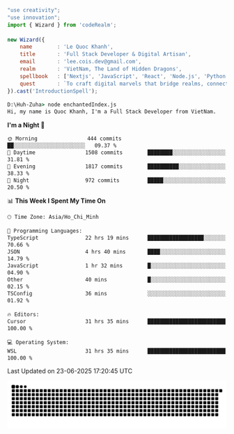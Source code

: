 <!--x axis divider-->

```js 
"use creativity";
"use innovation";
import { Wizard } from 'codeRealm';

new Wizard({
    name        : 'Le Quoc Khanh',
    title       : 'Full Stack Developer & Digital Artisan',
    email       : 'lee.cois.dev@gmail.com',
    realm       : 'VietNam, The Land of Hidden Dragons',
    spellbook   : ['Nextjs', 'JavaScript', 'React', 'Node.js', 'Python', 'Django', 'Cloud Services'],
    quest       : `To craft digital marvels that bridge realms, connect cultures, and bring imagination to life.`,
}).cast('IntroductionSpell');
```

```cmd
D:\Huh-Zuha> node enchantedIndex.js
Hi, my name is Quoc Khanh, I'm a Full Stack Developer from VietNam.
```
<!--START_SECTION:waka-->
**I'm a Night 🦉** 

```text
🌞 Morning                444 commits         ██░░░░░░░░░░░░░░░░░░░░░░░   09.37 % 
🌆 Daytime                1508 commits        ████████░░░░░░░░░░░░░░░░░   31.81 % 
🌃 Evening                1817 commits        ██████████░░░░░░░░░░░░░░░   38.33 % 
🌙 Night                  972 commits         █████░░░░░░░░░░░░░░░░░░░░   20.50 % 
```


📊 **This Week I Spent My Time On** 

```text
🕑︎ Time Zone: Asia/Ho_Chi_Minh

💬 Programming Languages: 
TypeScript               22 hrs 19 mins      ██████████████████░░░░░░░   70.66 % 
JSON                     4 hrs 40 mins       ████░░░░░░░░░░░░░░░░░░░░░   14.79 % 
JavaScript               1 hr 32 mins        █░░░░░░░░░░░░░░░░░░░░░░░░   04.90 % 
Other                    40 mins             █░░░░░░░░░░░░░░░░░░░░░░░░   02.15 % 
TSConfig                 36 mins             ░░░░░░░░░░░░░░░░░░░░░░░░░   01.92 % 

🔥 Editors: 
Cursor                   31 hrs 35 mins      █████████████████████████   100.00 % 

💻 Operating System: 
WSL                      31 hrs 35 mins      █████████████████████████   100.00 % 
```


 Last Updated on 23-06-2025 17:20:45 UTC
<!--END_SECTION:waka-->
<picture>
  <source media="(prefers-color-scheme: dark)" srcset="https://raw.githubusercontent.com/leecois/leecois/output/github-contribution-grid-snake-dark.svg">
  <source media="(prefers-color-scheme: light)" srcset="https://raw.githubusercontent.com/leecois/leecois/output/github-contribution-grid-snake.svg">
  <img alt="github contribution grid snake animation" src="https://raw.githubusercontent.com/leecois/leecois/output/github-contribution-grid-snake.svg">
</picture>
